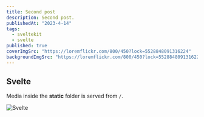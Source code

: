 ```yaml
---
title: Second post
description: Second post.
publishedAt: "2023-4-14"
tags:
  - sveltekit
  - svelte
published: true
coverImgSrc: "https://loremflickr.com/800/450?lock=5528848091316224"
backgroundImgSrc: "https://loremflickr.com/800/450?lock=5528848091316224"
---
```


## Svelte

Media inside the **static** folder is served from `/`.

![Svelte](favicon.png)

